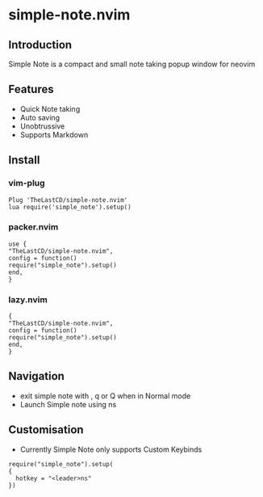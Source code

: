 # simple-note.nvim

## Introduction

Simple Note is a compact and small note taking popup window for neovim

## Features

- Quick Note taking
- Auto saving
- Unobtrussive 
- Supports Markdown 

## Install

### vim-plug

```
Plug 'TheLastCD/simple-note.nvim'
lua require('simple_note').setup()
```

### packer.nvim

```
use {
"TheLastCD/simple-note.nvim",
config = function()
require("simple_note").setup()
end,
}
```
### lazy.nvim

```
{
"TheLastCD/simple-note.nvim",
config = function()
require("simple_note").setup()
end,
}
```
## Navigation

- exit simple note with <esc>, q or Q when in Normal mode
- Launch Simple note using <leader>ns

## Customisation

- Currently Simple Note only supports Custom Keybinds
```
require("simple_note").setup(
{
  hotkey = "<leader>ns"
})
```
